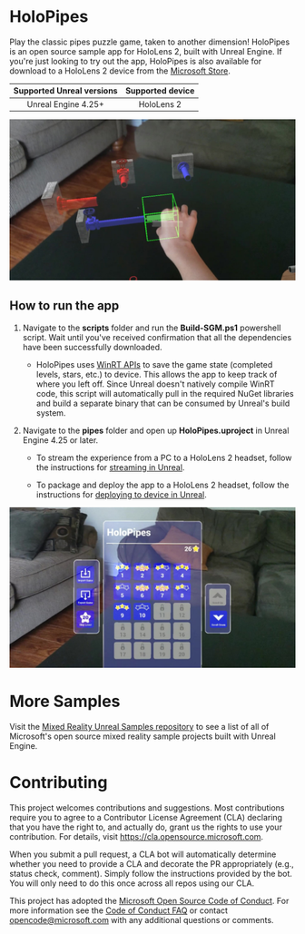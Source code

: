 # HoloPipes

Play the classic pipes puzzle game, taken to another dimension! HoloPipes is an open source sample app for HoloLens 2, built with Unreal Engine. If you're just looking to try out the app, HoloPipes is also available for download to a HoloLens 2 device from the [Microsoft Store](https://www.microsoft.com/en-us/p/holopipes/9mszb3nnrxn9). 

Supported Unreal versions | Supported device
:-----------------: | :----------------:
Unreal Engine 4.25+ | HoloLens 2


![Placing a pipe in the puzzle](docs/PlacePipe.png)

## How to run the app

1. Navigate to the **scripts** folder and run the **Build-SGM.ps1** powershell script. Wait until you've received confirmation that all the dependencies have been successfully downloaded. 
   * HoloPipes uses [WinRT APIs](https://docs.microsoft.com/en-us/windows/mixed-reality/develop/unreal/unreal-winrt) to save the game state (completed levels, stars, etc.) to device. This allows the app to keep track of where you left off. Since Unreal doesn't natively compile WinRT code, this script will automatically pull in the required NuGet libraries and build a separate binary that can be consumed by Unreal's build system. 


2. Navigate to the **pipes** folder and open up **HoloPipes.uproject** in Unreal Engine 4.25 or later. 

   * To stream the experience from a PC to a HoloLens 2 headset, follow the instructions for [streaming in Unreal](https://docs.microsoft.com/en-us/windows/mixed-reality/unreal-streaming).

   * To package and deploy the app to a HoloLens 2 headset, follow the instructions for [deploying to device in Unreal](https://docs.microsoft.com/en-us/windows/mixed-reality/unreal-deploying).

![Scrolling menu with unlimited levels](docs/Menu.png)

# More Samples

Visit the [Mixed Reality Unreal Samples repository](https://github.com/microsoft/MixedReality-Unreal-Samples) to see a list of all of Microsoft's open source mixed reality sample projects built with Unreal Engine.

# Contributing

This project welcomes contributions and suggestions.  Most contributions require you to agree to a
Contributor License Agreement (CLA) declaring that you have the right to, and actually do, grant us
the rights to use your contribution. For details, visit https://cla.opensource.microsoft.com.

When you submit a pull request, a CLA bot will automatically determine whether you need to provide
a CLA and decorate the PR appropriately (e.g., status check, comment). Simply follow the instructions
provided by the bot. You will only need to do this once across all repos using our CLA.

This project has adopted the [Microsoft Open Source Code of Conduct](https://opensource.microsoft.com/codeofconduct/).
For more information see the [Code of Conduct FAQ](https://opensource.microsoft.com/codeofconduct/faq/) or
contact [opencode@microsoft.com](mailto:opencode@microsoft.com) with any additional questions or comments.

